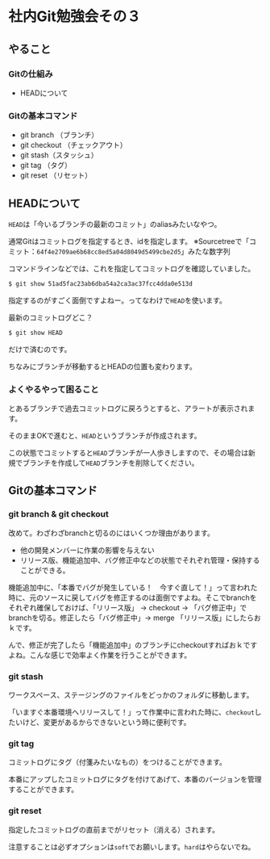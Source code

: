 # 社内Git勉強会その３


## やること


### Gitの仕組み

* HEADについて

### Gitの基本コマンド

* git branch （ブランチ）
* git checkout （チェックアウト）
* git stash（スタッシュ）
* git tag （タグ）
* git reset （リセット）


## HEADについて

<code>HEAD</code>は「今いるブランチの最新のコミット」のaliasみたいなやつ。


通常Gitはコミットログを指定するとき、idを指定します。
※Sourcetreeで「コミット：<code>64f4e2709ae6b68cc8ed5a04d8049d5499cbe2d5</code>」みたな数字列


コマンドラインなどでは、これを指定してコミットログを確認していました。

```sh
$ git show 51ad5fac23ab6dba54a2ca3ac37fcc4dda0e513d
```


指定するのがすごく面倒ですよねー。ってなわけで<code>HEAD</code>を使います。


最新のコミットログどこ？

```sh
$ git show HEAD
```


だけで済むのです。


ちなみにブランチが移動するとHEADの位置も変わります。


### よくやるやって困ること


とあるブランチで過去コミットログに戻ろうとすると、アラートが表示されます。


そのままOKで進むと、<code>HEAD</code>というブランチが作成されます。


この状態でコミットすると<code>HEAD</code>ブランチが一人歩きしますので、その場合は新規でブランチを作成して<code>HEAD</code>ブランチを削除してください。



## Gitの基本コマンド

### git branch & git checkout


改めて。わざわざbranchと切るのにはいくつか理由があります。


* 他の開発メンバーに作業の影響を与えない
* リリース版、機能追加中、バグ修正中などの状態でそれぞれ管理・保持することができる。


機能追加中に、「本番でバグが発生している！　今すぐ直して！」って言われた時に、元のソースに戻してバグを修正するのは面倒ですよね。そこでbranchをそれぞれ確保しておけば、「リリース版」 -> checkout -> 「バグ修正中」でbranchを切る。修正したら「バグ修正中」-> merge 「リリース版」にしたらおｋです。


んで、修正が完了したら「機能追加中」のブランチにcheckoutすればおｋですよね。こんな感じで効率よく作業を行うことができます。



### git stash


ワークスペース、ステージングのファイルをどっかのフォルダに移動します。

「いますぐ本番環境へリリースして！」って作業中に言われた時に、<code>checkout</code>したいけど、変更があるからできないという時に便利です。


### git tag

コミットログにタグ（付箋みたいなもの）をつけることができます。

本番にアップしたコミットログにタグを付けてあげて、本番のバージョンを管理することができます。


### git reset


指定したコミットログの直前までがリセット（消える）されます。


注意することは必ずオプションは<code>soft</code>でお願いします。<code>hard</code>はやらないでね。